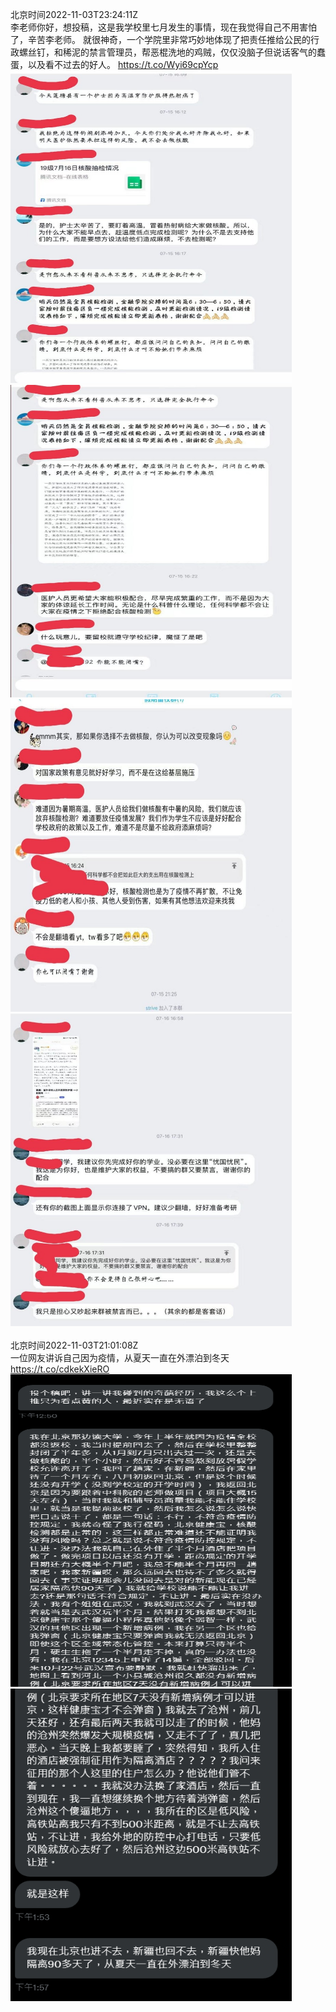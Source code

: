 北京时间2022-11-03T23:24:11Z<br>李老师你好，想投稿，这是我学校里七月发生的事情，现在我觉得自己不用害怕了，辛苦李老师。
就很神奇，一个学院里非常巧妙地体现了把责任推给公民的行政螺丝钉，和稀泥的禁言管理员，帮恶棍洗地的鸡贼，仅仅没脑子但说话客气的蠢蛋，以及看不过去的好人。 https://t.co/Wyi69cpYcp<br><img src='/temp/image/2022/o-Month-11/1588190307459424256_0.jpg' width='450' height='500'><img src='/temp/image/2022/o-Month-11/1588190307459424256_1.jpg' width='450' height='500'><img src='/temp/image/2022/o-Month-11/1588190307459424256_2.jpg' width='450' height='500'><img src='/temp/image/2022/o-Month-11/1588190307459424256_3.jpg' width='450' height='500'><br><br>北京时间2022-11-03T21:01:08Z<br>一位网友讲诉自己因为疫情，从夏天一直在外漂泊到冬天 https://t.co/cdkekXieRO<br><img src='/temp/image/2022/o-Month-11/1588154310839377925_0.jpg' width='450' height='500'><img src='/temp/image/2022/o-Month-11/1588154310839377925_1.jpg' width='450' height='500'><br><br>